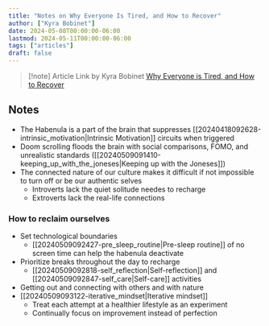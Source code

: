 ```yaml
---
title: "Notes on Why Everyone Is Tired, and How to Recover"
author: ["Kyra Bobinet"]
date: 2024-05-08T00:00:00-06:00
lastmod: 2024-05-11T00:00:00-06:00
tags: ["articles"]
draft: false
---
```


> [!note] Article Link by Kyra Bobinet
> [Why Everyone is Tired, and How to Recover](https://www.forbes.com/sites/forbesbooksauthors/2024/04/02/why-everyone-is-tired-and-how-to-recover/?sh=41959f8927ef)


## Notes

-   The Habenula is a part of the brain that suppresses [[20240418092628-intrinsic_motivation|Intrinsic Motivation]] circuits when triggered
-   Doom scrolling floods the brain with social comparisons, FOMO, and unrealistic standards ([[20240509091410-keeping_up_with_the_joneses|Keeping up with the Joneses]])
-   The connected nature of our culture makes it difficult if not impossible to turn off or be our authentic selves
    -   Introverts lack the quiet solitude needes to recharge
    -   Extroverts lack the real-life connections


### How to reclaim ourselves

-   Set technological boundaries
    -   [[20240509092427-pre_sleep_routine|Pre-sleep routine]] of no screen time can help the habenula deactivate
-   Prioritize breaks throughout the day to recharge
    -   [[20240509092818-self_reflection|Self-reflection]] and [[20240509092847-self_care|Self-care]] activities
-   Getting out and connecting with others and with nature
-   [[20240509093122-iterative_mindset|Iterative mindset]]
    -   Treat each attempt at a healthier lifestyle as an experiment
    -   Continually focus on improvement instead of perfection
